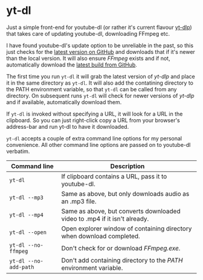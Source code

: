 # yt-dl
Just a simple front-end for youtube-dl (or rather it's current flavour [yt-dlp](https://github.com/yt-dlp/yt-dlp/)) that takes care of updating youtube-dl, downloading FFmpeg etc.

I have found youtube-dl's update option to be unreliable in the past, so this just checks for the [latest version on GitHub](https://github.com/yt-dlp/yt-dlp/releases) and downloads that if it's newer than the local version. It will also ensure *FFmpeg* exists and if not, automatically download the [latest build from GitHub](https://github.com/BtbN/FFmpeg-Builds/releases).

The first time you run `yt-dl` it will grab the latest version of *yt-dlp* and place it in the same directory as `yt-dl`. It will also add the contatining directory to the PATH environment variable, so that `yt-dl` can be called from any directory. On subsequent runs `yt-dl` will check for newer versions of *yt-dlp* and if available, automatically download them.

If `yt-dl` is invoked without specifying a URL, it will look for a URL in the clipboard. So you can just right-click copy a URL from your browser's address-bar and run yt-dl to have it downloaded.

`yt-dl` accepts a couple of extra command line options for my personal convenience. All other command line options are passed on to youtube-dl verbatim.

| Command line | Description |
| -----------  | ----------- |
| `yt-dl` | If clipboard contains a URL, pass it to youtube-dl.       |
| `yt-dl --mp3` | Same as above, but only downloads audio as an .mp3 file. |
| `yt-dl --mp4` | Same as above, but converts downloaded video to .mp4 if it isn't already. |
| `yt-dl --open` | Open explorer window of containing directory when download completed. |
| `yt-dl --no-ffmpeg` | Don't check for or download *FFmpeg.exe*. |
| `yt-dl --no-add-path` | Don't add containing directory to the *PATH* environment variable. |
